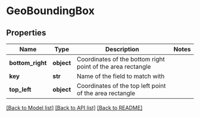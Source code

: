 # GeoBoundingBox

## Properties
Name | Type | Description | Notes
------------ | ------------- | ------------- | -------------
**bottom_right** | **object** | Coordinates of the bottom right point of the area rectangle | 
**key** | **str** | Name of the field to match with | 
**top_left** | **object** | Coordinates of the top left point of the area rectangle | 

[[Back to Model list]](../README.md#documentation-for-models) [[Back to API list]](../README.md#documentation-for-api-endpoints) [[Back to README]](../README.md)


